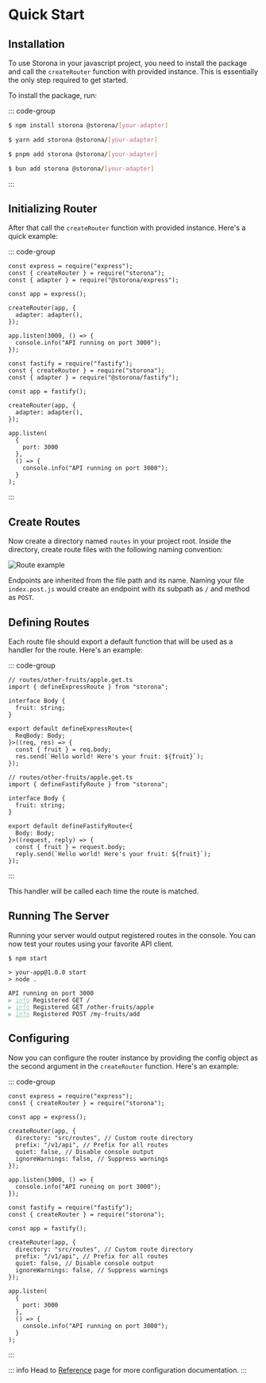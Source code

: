 # Quick Start

## Installation

To use Storona in your javascript project, you need to install the package and call the `createRouter` function with provided instance. This is essentially the only step required to get started.

To install the package, run:

::: code-group

```sh [npm]
$ npm install storona @storona/[your-adapter]
```

```sh [yarn]
$ yarn add storona @storona/[your-adapter]
```

```sh [pnpm]
$ pnpm add storona @storona/[your-adapter]
```

```sh [bun]
$ bun add storona @storona/[your-adapter]
```

:::

## Initializing Router

After that call the `createRouter` function with provided instance. Here's a quick example:

::: code-group

```js:line-numbers [Express]
const express = require("express");
const { createRouter } = require("storona");
const { adapter } = require("@storona/express");

const app = express();

createRouter(app, {
  adapter: adapter(),
});

app.listen(3000, () => {
  console.info("API running on port 3000");
});
```

```js:line-numbers [Fastify]
const fastify = require("fastify");
const { createRouter } = require("storona");
const { adapter } = require("@storona/fastify");

const app = fastify();

createRouter(app, {
  adapter: adapter(),
});

app.listen(
  {
    port: 3000
  },
  () => {
    console.info("API running on port 3000");
  }
);
```

:::

## Create Routes

Now create a directory named `routes` in your project root. Inside the directory, create route files with the following naming convention:

![Route example](/route-example.png)

Endpoints are inherited from the file path and its name. Naming your file `index.post.js` would create an endpoint with its subpath as `/` and method as `POST`.

## Defining Routes

Each route file should export a default function that will be used as a handler for the route. Here's an example:

::: code-group

```ts:line-numbers [Express]
// routes/other-fruits/apple.get.ts
import { defineExpressRoute } from "storona";

interface Body {
  fruit: string;
}

export default defineExpressRoute<{
  ReqBody: Body;
}>((req, res) => {
  const { fruit } = req.body;
  res.send(`Hello world! Here's your fruit: ${fruit}`);
});
```

```ts:line-numbers [Fastify]
// routes/other-fruits/apple.get.ts
import { defineFastifyRoute } from "storona";

interface Body {
  fruit: string;
}

export default defineFastifyRoute<{
  Body: Body;
}>((request, reply) => {
  const { fruit } = request.body;
  reply.send(`Hello world! Here's your fruit: ${fruit}`);
});
```

:::

This handler will be called each time the route is matched.

## Running The Server

Running your server would output registered routes in the console. You can now test your routes using your favorite API client.

<div class="language-sh"><pre><code>$ npm start<br>
> your-app@1.0.0 start
> node .<br>
API running on port 3000
<span style="color:#95C7AE;">▶ <span style="text-decoration:underline;">info</span></span> Registered GET /
<span style="color:#95C7AE;">▶ <span style="text-decoration:underline;">info</span></span> Registered GET /other-fruits/apple
<span style="color:#95C7AE;">▶ <span style="text-decoration:underline;">info</span></span> Registered POST /my-fruits/add
</code></pre></div>

## Configuring

Now you can configure the router instance by providing the config object as the second argument in the `createRouter` function. Here's an example:

::: code-group

```js:line-numbers [Express] {7-10}
const express = require("express");
const { createRouter } = require("storona");

const app = express();

createRouter(app, {
  directory: "src/routes", // Custom route directory
  prefix: "/v1/api", // Prefix for all routes
  quiet: false, // Disable console output
  ignoreWarnings: false, // Suppress warnings
});

app.listen(3000, () => {
  console.info("API running on port 3000");
});
```

```js:line-numbers [Fastify] {7-10}
const fastify = require("fastify");
const { createRouter } = require("storona");

const app = fastify();

createRouter(app, {
  directory: "src/routes", // Custom route directory
  prefix: "/v1/api", // Prefix for all routes
  quiet: false, // Disable console output
  ignoreWarnings: false, // Suppress warnings
});

app.listen(
  {
    port: 3000
  },
  () => {
    console.info("API running on port 3000");
  }
);
```

:::

::: info
Head to [Reference](/reference/config) page for more configuration documentation.
:::
